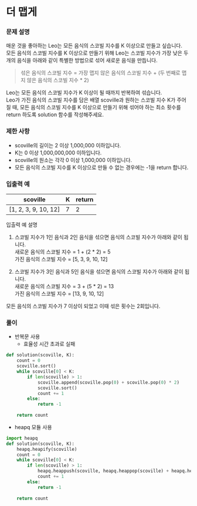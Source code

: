 # 더 맵게
### 문제 설명
매운 것을 좋아하는 Leo는 모든 음식의 스코빌 지수를 K 이상으로 만들고 싶습니다.                 
모든 음식의 스코빌 지수를 K 이상으로 만들기 위해 Leo는 스코빌 지수가 가장 낮은 두 개의 음식을 아래와 같이 특별한 방법으로 섞어 새로운 음식을 만듭니다.          

> 섞은 음식의 스코빌 지수 = 가장 맵지 않은 음식의 스코빌 지수 + (두 번째로 맵지 않은 음식의 스코빌 지수 * 2)       

Leo는 모든 음식의 스코빌 지수가 K 이상이 될 때까지 반복하여 섞습니다.                     
Leo가 가진 음식의 스코빌 지수를 담은 배열 scoville과 원하는 스코빌 지수 K가 주어질 때, 모든 음식의 스코빌 지수를 K 이상으로 만들기 위해 섞어야 하는 최소 횟수를 return 하도록 solution 함수를 작성해주세요.

### 제한 사항
+ scoville의 길이는 2 이상 1,000,000 이하입니다.
+ K는 0 이상 1,000,000,000 이하입니다.
+ scoville의 원소는 각각 0 이상 1,000,000 이하입니다.
+ 모든 음식의 스코빌 지수를 K 이상으로 만들 수 없는 경우에는 -1을 return 합니다.
### 입출력 예
|scoville|	K	|return|
|--------|-----|------|
|[1, 2, 3, 9, 10, 12]	|7	|2|
              
입출력 예 설명
1. 스코빌 지수가 1인 음식과 2인 음식을 섞으면 음식의 스코빌 지수가 아래와 같이 됩니다.      
  새로운 음식의 스코빌 지수 = 1 + (2 * 2) = 5       
  가진 음식의 스코빌 지수 = [5, 3, 9, 10, 12]              

2. 스코빌 지수가 3인 음식과 5인 음식을 섞으면 음식의 스코빌 지수가 아래와 같이 됩니다.         
  새로운 음식의 스코빌 지수 = 3 + (5 * 2) = 13           
  가진 음식의 스코빌 지수 = [13, 9, 10, 12]             
               
모든 음식의 스코빌 지수가 7 이상이 되었고 이때 섞은 횟수는 2회입니다.

### 풀이
+ 반복문 사용
  + 효율성 시간 초과로 실패
```python
def solution(scoville, K):
    count = 0
    scoville.sort()
    while scoville[0] < K:
        if len(scoville) > 1:
            scoville.append(scoville.pop(0) + scoville.pop(0) * 2)
            scoville.sort()
            count += 1
        else:
            return -1
        
    return count
```
+ heapq 모듈 사용
```python
import heapq
def solution(scoville, K):
    heapq.heapify(scoville)
    count = 0
    while scoville[0] < K:
        if len(scoville) > 1:
            heapq.heappush(scoville, heapq.heappop(scoville) + heapq.heappop(scoville) * 2)
            count += 1
        else:
            return -1
        
    return count
```
